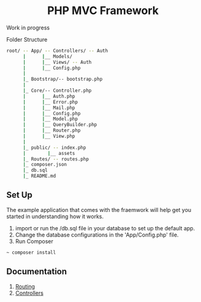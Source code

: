 <h1 align="center">PHP MVC Framework</h1>
Work in progress

Folder Structure
```bash
root/ -- App/ -- Controllers/ -- Auth
      |      |__ Models/
      |      |__ Views/ -- Auth
      |      |__ Config.php
      |
      |_ Bootstrap/-- bootstrap.php
      |
      |_ Core/-- Controller.php
      |      |__ Auth.php
      |      |__ Error.php
      |      |__ Mail.php
      |      |__ Config.php
      |      |__ Model.php
      |      |__ QueryBuilder.php
      |      |__ Router.php
      |      |__ View.php
      |
      |_ public/ -- index.php
      |        |__ assets
      |_ Routes/ -- routes.php
      |_ composer.json
      |_ db.sql
      |_ README.md
```

## Set Up
The example application that comes with the fraemwork will help get you started in understanding how it works.

1. import or run the /db.sql file in your database to set up the default app.
2. Change the database configurations in the 'App/Config.php' file.
3. Run Composer 
```bash
~ composer install
```

## Documentation
1. [Routing](https://github.com/lvstross/mvc-framework/tree/master/Routes)
2. [Controllers](https://github.com/lvstross/mvc-framework/tree/master/App/Controllers)